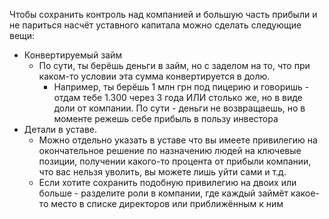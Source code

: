 Чтобы сохранить контроль над компанией и большую часть прибыли и не париться насчёт уставного капитала можно сделать следующие вещи:

- Конвертируемый займ
	- По сути, ты берёшь деньги в займ, но с заделом на то, что при каком-то условии эта сумма конвертируется в долю. 
		- Например, ты берёшь 1 млн грн под пицерию и говоришь - отдам тебе 1.300 через 3 года ИЛИ столько же, но в виде доли от компании. По сути - деньги не возвращаешь, но в моменте режешь себе прибыль в пользу инвестора
- Детали в уставе. 
	- Можно отдельно указать в уставе что вы имеете привилегию на окончательное решение по назначению людей на ключевые позиции, получении какого-то процента от прибыли компании, что вас нельзя уволить, вы можете лишь уйти сами и т.д.
	- Если хотите сохранить подобную привилегию на двоих или больше - разделите роли в компании, где каждый займёт какое-то место в списке директоров или приближённым к ним